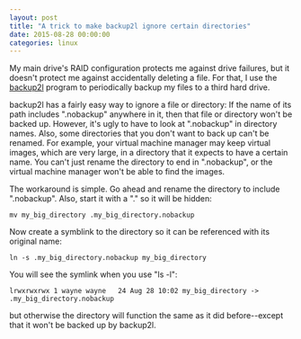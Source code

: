 ```yaml
---
layout: post
title: "A trick to make backup2l ignore certain directories"
date: 2015-08-28 00:00:00
categories: linux
---
```


My main drive's RAID configuration protects me against drive failures,
but it doesn't protect me against accidentally deleting a file.  For
that, I use the [backup2l][1] program to periodically backup my files
to a third hard drive.

backup2l has a fairly easy way to ignore a file or directory: If the
name of its path includes ".nobackup" anywhere in it, then that file
or directory won't be backed up.  However, it's ugly to have to look
at ".nobackup" in directory names.  Also, some directories that you
don't want to back up can't be renamed.  For example, your virtual
machine manager may keep virtual images, which are very large, in a
directory that it expects to have a certain name.  You can't just
rename the directory to end in ".nobackup", or the virtual machine
manager won't be able to find the images.

The workaround is simple.  Go ahead and rename the directory to
include ".nobackup".  Also, start it with a "." so it will be hidden:

    mv my_big_directory .my_big_directory.nobackup

Now create a symblink to the directory so it can be referenced with
its original name:

    ln -s .my_big_directory.nobackup my_big_directory

You will see the symlink when you use "ls -l":

    lrwxrwxrwx 1 wayne wayne   24 Aug 28 10:02 my_big_directory -> .my_big_directory.nobackup

but otherwise the directory will function the same as it did
before--except that it won't be backed up by backup2l.

[1]: http://backup2l.sourceforge.net/
